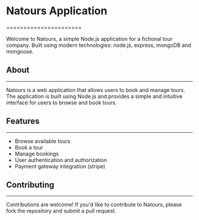 # Natours Application
======================

Welcome to Natours, a simple Node.js application for a fictional tour company. Built using modern technologies: node.js, express, mongoDB and mongoose.

## About
--------

Natours is a web application that allows users to book and manage tours. The application is built using Node.js and provides a simple and intuitive interface for users to browse and book tours.

## Features
--------

* Browse available tours
* Book a tour
* Manage bookings
* User authentication and authorization
* Payment gateway integration (stripe)

## Contributing
------------

Contributions are welcome! If you'd like to contribute to Natours, please fork the repository and submit a pull request.
